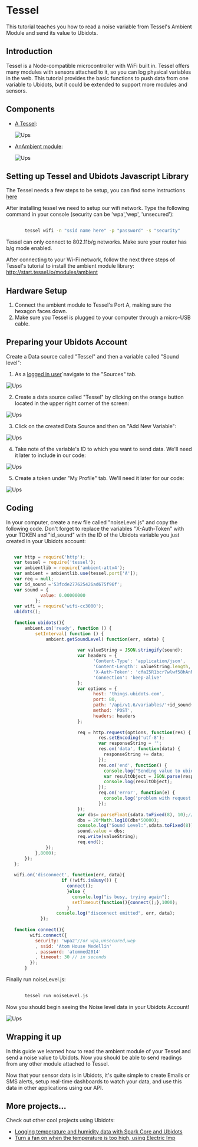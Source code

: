 # Tessel

This tutorial teaches you how to read a noise variable from Tessel's Ambient Module and send its value to Ubidots.

## Introduction

Tessel is a Node-compatible microcontroller with WiFi built in. Tessel offers many modules with sensors attached to it, so you can log physical variables in the web. This tutorial provides the basic functions to push data from one variable to Ubidots, but it could be extended to support more modules and sensors.


## Components

* [A Tessel](https://www.trycelery.com/shop/TEC):

  ![Ups](../images/devices/tessel.png)

* [AnAmbient module](https://www.trycelery.com/shop/TEC):

  ![Ups](../images/devices/tessel_ambient.jpg)

## Setting up Tessel and Ubidots Javascript Library

The Tessel needs a few steps to be setup, you can find some instructions [here](http://start.tessel.io/install)

After installing tessel we need to setup our wifi network. Type the following command in your console (security can be 'wpa','wep', 'unsecured'):

```bash
       
       tessel wifi -n "ssid name here" -p "password" -s "security"
```

Tessel can only connect to 802.11b/g networks. Make sure your router has b/g mode enabled.

After connecting to your Wi-Fi network, follow the next three steps of Tessel's tutorial to install the ambient module library: http://start.tessel.io/modules/ambient


## Hardware Setup

1. Connect the ambient module to Tessel's Port A, making sure the hexagon faces down.
2. Make sure you Tessel is plugged to your computer through a micro-USB cable.


## Preparing your Ubidots Account

Create a Data source called "Tessel" and then a variable called "Sound level":

1. As a [logged in user](http://app.ubidots.com/accounts/signin/)`navigate to the "Sources" tab.

  ![Ups](../images/devices/sources.png)
    
2. Create a data source called "Tessel" by clicking on the orange button located in the upper right corner of the screen:

  ![Ups](../images/devices/new-source.png)
    
3. Click on the created Data Source and then on "Add New Variable":

  ![Ups](../images/devices/tessel_newvar.png)
    
4. Take note of the variable's ID to which you want to send data. We'll need it later to include in our code:

  ![Ups](../images/devices/tessel_newvar2.png)
    
5. Create a token under "My Profile" tab. We'll need it later for our code:

  ![Ups](../images/devices/electricimp_token.png)
    
## Coding

In your computer, create a new file called "noiseLevel.js" and copy the following code. Don't forget to replace the variables "X-Auth-Token" with your TOKEN and "id_sound" with the ID of the Ubidots variable you just created in your Ubidots account:

```js

   var http = require('http');
   var tessel = require('tessel');
   var ambientlib = require('ambient-attx4');
   var ambient = ambientlib.use(tessel.port['A']);
   var req = null;
   var id_sound ='53fcde277625426ad675f96f';
   var sound = {
             value: 0.00000000
           };
   var wifi = require('wifi-cc3000');
   ubidots();
   
   function ubidots(){
       ambient.on('ready', function () {    
           setInterval( function () {
               ambient.getSoundLevel( function(err, sdata) {
                           
                           var valueString = JSON.stringify(sound);
                           var headers = {
                                 'Content-Type': 'application/json',
                                 'Content-Length': valueString.length,
                                 'X-Auth-Token': 'cfaI5R1bcr7wlwf58hAnNZNNvfSoUk',
                                 'Connection': 'keep-alive'
                           };
                           var options = {
                                 host: 'things.ubidots.com',
                                 port: 80,
                                 path: '/api/v1.6/variables/'+id_sound+'/values', //Variable Id
                                 method: 'POST',
                                 headers: headers
                           };
                     
                           req = http.request(options, function(res) {
                                   res.setEncoding('utf-8');
                                   var responseString = '';
                                   res.on('data', function(data) {
                                     responseString += data;
                                   });
                                   res.on('end', function() {
                                     console.log("Sending value to ubidots");
                                     var resultObject = JSON.parse(responseString);
                                     console.log(resultObject);
                                   });
                                   req.on('error', function(e) {
                                     console.log('problem with request: ' + e.message);
                                   });
                           });
                           var dbs= parseFloat(sdata.toFixed(8), 10);// it divide by 20^10-6 or or multiplied by 50000
                           dbs = 20*Math.log10(dbs*50000);
                           console.log("Sound Level:",sdata.toFixed(8)); 
                           sound.value = dbs; 
                           req.write(valueString);
                           req.end();
               });
           },8000);
       });
   };
   
   wifi.on('disconnect', function(err, data){
                     if (!wifi.isBusy()) {
                       connect();
                       }else {
                         console.log("is busy, trying again");
                         setTimeout(function(){connect();},1000);
                       } 
                   console.log("disconnect emitted", err, data);
             });
   
   function connect(){
         wifi.connect({
           security: 'wpa2'//or wpa,unsecured,wep
           , ssid: 'Atom House Medellin'
           , password: 'atommed2014'
           , timeout: 30 // in seconds
         });
       }
```
   
Finally run noiseLevel.js:

```bash    
       
       tessel run noiseLevel.js
```

Now you should begin seeing the Noise level data in your Ubidots Account!

  ![Ups](../images/devices/tessel-sound.jpg)

## Wrapping it up

In this guide we learned how to read the ambient module of your Tessel and send a noise value to Ubidots. Now you should be able to send readings from any other module attached to Tessel.

Now that your sensor data is in Ubidots, it's quite simple to create Emails or SMS alerts, setup real-time dashboards to watch your data, and use this data in other applications using our API.


## More projects...


Check out other cool projects using Ubidots:

* [Logging temperature and humidity data with Spark Core and Ubidots](http://blog.ubidots.com/measure-temperature-and-humidity-with-your-spark-core)
* [Turn a fan on when the temperature is too high, using Electric Imp](http://blog.ubidots.com/electric-imp-temperature-monitor-control)
